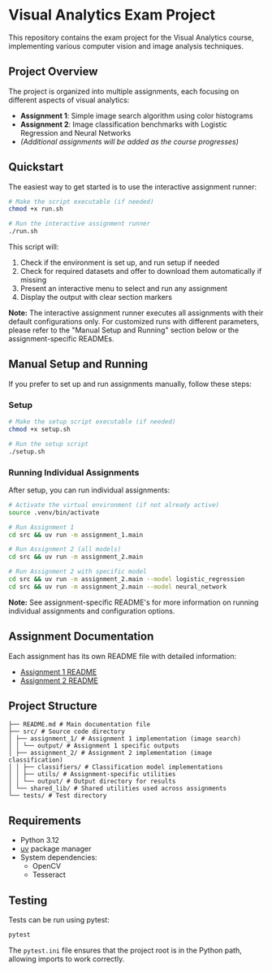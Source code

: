 # Visual Analytics Exam Project

This repository contains the exam project for the Visual Analytics course, implementing various computer vision and image analysis techniques.

## Project Overview

The project is organized into multiple assignments, each focusing on different aspects of visual analytics:

- **Assignment 1**: Simple image search algorithm using color histograms
- **Assignment 2**: Image classification benchmarks with Logistic Regression and Neural Networks
- *(Additional assignments will be added as the course progresses)*

## Quickstart

The easiest way to get started is to use the interactive assignment runner:

```bash
# Make the script executable (if needed)
chmod +x run.sh

# Run the interactive assignment runner
./run.sh
```

This script will:
1. Check if the environment is set up, and run setup if needed
2. Check for required datasets and offer to download them automatically if missing
3. Present an interactive menu to select and run any assignment
4. Display the output with clear section markers

**Note:** The interactive assignment runner executes all assignments with their default configurations only. For customized runs with different parameters, please refer to the "Manual Setup and Running" section below or the assignment-specific READMEs.

## Manual Setup and Running

If you prefer to set up and run assignments manually, follow these steps:

### Setup

```bash
# Make the setup script executable (if needed)
chmod +x setup.sh

# Run the setup script
./setup.sh
```

### Running Individual Assignments

After setup, you can run individual assignments:

```bash
# Activate the virtual environment (if not already active)
source .venv/bin/activate

# Run Assignment 1
cd src && uv run -m assignment_1.main

# Run Assignment 2 (all models)
cd src && uv run -m assignment_2.main

# Run Assignment 2 with specific model
cd src && uv run -m assignment_2.main --model logistic_regression
cd src && uv run -m assignment_2.main --model neural_network
```
**Note:** See assignment-specific README's for more information on running individual assignments and configuration options.

## Assignment Documentation

Each assignment has its own README file with detailed information:

- [Assignment 1 README](src/assignment_1/README.md)
- [Assignment 2 README](src/assignment_2/README.md)

## Project Structure

```.
├── README.md # Main documentation file
├── src/ # Source code directory
│ ├── assignment_1/ # Assignment 1 implementation (image search)
│ │ └── output/ # Assignment 1 specific outputs
│ ├── assignment_2/ # Assignment 2 implementation (image classification)
│ │ ├── classifiers/ # Classification model implementations
│ │ ├── utils/ # Assignment-specific utilities
│ │ └── output/ # Output directory for results
│ └── shared_lib/ # Shared utilities used across assignments
└── tests/ # Test directory
```

## Requirements

- Python 3.12
- [uv](https://github.com/astral-sh/uv) package manager
- System dependencies:
  - OpenCV
  - Tesseract

## Testing

Tests can be run using pytest:

```bash
pytest
```

The `pytest.ini` file ensures that the project root is in the Python path, allowing imports to work correctly.
